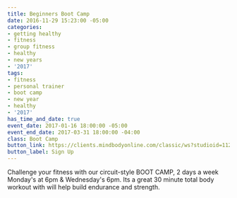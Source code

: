 ```yaml
---
title: Beginners Boot Camp
date: 2016-11-29 15:23:00 -05:00
categories:
- getting healthy
- fitness
- group fitness
- healthy
- new years
- '2017'
tags:
- fitness
- personal trainer
- boot camp
- new year
- healthy
- '2017'
has_time_and_date: true
event_date: 2017-01-16 18:00:00 -05:00
event_end_date: 2017-03-31 18:00:00 -04:00
class: Boot Camp
button_link: https://clients.mindbodyonline.com/classic/ws?studioid=112719&stype=-8&sTG=28&sVT=21
button_label: Sign Up
---
```




Challenge your fitness with our circuit-style BOOT CAMP,  2 days a week Monday's at 6pm & Wednesday's 6pm. Its a great 30 minute total body workout with will help build endurance and strength. 
